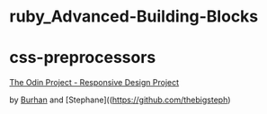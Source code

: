 # ruby_Advanced-Building-Blocks
# css-preprocessors

[The Odin Project - Responsive Design Project](https://www.theodinproject.com/courses/ruby-programming/lessons/advanced-building-blocks)

by [Burhan](https://github.com/btuerker) and [Stephane]((https://github.com/thebigsteph)
